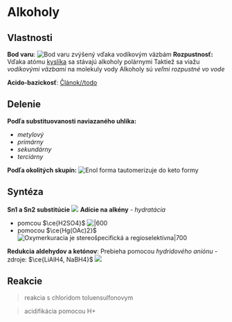 # Alkoholy

## Vlastnosti

**Bod varu**:
![Bod varu zvýšený vďaka vodíkovým väzbám](bod-varu-alkoholy.png)
**Rozpustnosť:**
Vďaka atómu [kyslíka](kyslík.md) sa stávajú alkoholy polárnymi
Taktiež sa viažu *vodíkovými väzbami* na molekuly vody
Alkoholy sú *veľmi rozpustné vo vode*

**Acido-bazickosť**:
[Článok//todo](https://chem.libretexts.org/Bookshelves/Organic_Chemistry/Map:_Organic_Chemistry_(Wade)/13:_Structure_and_Synthesis_of_Alcohols/13.05:_Acidity_of_Alcohols_and_Phenols)





## Delenie
**Podľa substituovanosti naviazaného uhlíka:**
- *metylový*
- *primárny*
- *sekundárny*
- *terciárny*

**Podľa okolitých skupín:**
![Enol forma tautomerizuje do keto formy](alkoholy-delenie.png)

## Syntéza
**Sn1 a Sn2 substitúcie**
![](sn12-synteza-alkoholy.png)
**Adície na alkény** - *hydratácia*
- pomcou $\ce{H2SO4}$
![|600](hydratácia-adícia.png)
- pomocou $\ce{Hg(OAc)2}$
![Oxymerkuracia je stereošpecifická a regioselektívna|700](oxymerkuracia-alkoholy.png)

**Redukcia aldehydov a ketónov**:
Prebieha pomocou *hydridového aniónu* - zdroje: $\ce{LiAlH4, NaBH4}$
![](redukcia-ketonov-na-alkoholy.png)


## Reakcie
> reakcia s chloridom toluensulfonovym

> acidifikácia pomocou H+